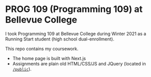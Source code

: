 # PROG 109 (Programming 109) at Bellevue College

I took Programming 109 at Bellevue College during Winter 2021 as a Running Start student (high school dual-enrollment).

This repo contains my coursework.

- The home page is built with Next.js
- Assignments are plain old HTML/CSS/JS and JQuery (located in [`/public`](/public)).
